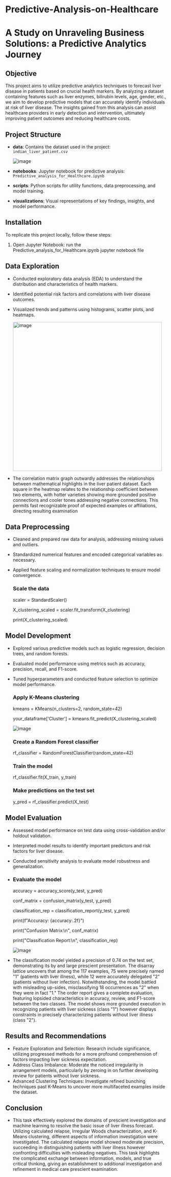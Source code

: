 # Predictive-Analysis-on-Healthcare

# A Study on Unraveling Business Solutions: a Predictive Analytics Journey

## Objective
This project aims to utilize predictive analytics techniques to forecast liver disease in patients based on crucial health markers. By analyzing a dataset containing features such as liver enzymes, bilirubin levels, age, gender, etc., we aim to develop predictive models that can accurately identify individuals at risk of liver disease. The insights gained from this analysis can assist healthcare providers in early detection and intervention, ultimately improving patient outcomes and reducing healthcare costs.

## Project Structure
- **data**: Contains the dataset used in the project: `indian_liver_patient.csv`
  
  ![image](https://github.com/Srikanth-343/Predictive-Analysis-on-Healthcare/assets/57741770/d7fa7f1a-115e-470c-82c5-a96ea01f953f)

- **notebooks**: Jupyter notebook for predictive analysis: `Predictive_analysis_for_Healthcare.ipynb`
- **scripts**: Python scripts for utility functions, data preprocessing, and model training.
- **visualizations**: Visual representations of key findings, insights, and model performance.

## Installation
To replicate this project locally, follow these steps:

1. Open Jupyter Notebook: run the Predictive_analysis_for_Healthcare.ipynb jupyter notebook file

## Data Exploration
- Conducted exploratory data analysis (EDA) to understand the distribution and characteristics of health markers.
- Identified potential risk factors and correlations with liver disease outcomes.
- Visualized trends and patterns using histograms, scatter plots, and heatmaps.

  <img width="466" alt="image" src="https://github.com/Srikanth-343/Predictive-Analysis-on-Healthcare/assets/57741770/1d8ebc53-d867-43ad-9c5e-400c629054ae">

- The correlation matrix graph outwardly addresses the relationships between mathematical highlights in the liver patient dataset. Each square in the heatmap relates to the 
  relationship coefficient between two elements, with hotter varieties showing more grounded positive connections and cooler tones addressing negative connections. This 
  permits fast recognizable proof of expected examples or affiliations, directing resulting examination

## Data Preprocessing
- Cleaned and prepared raw data for analysis, addressing missing values and outliers.
- Standardized numerical features and encoded categorical variables as necessary.
- Applied feature scaling and normalization techniques to ensure model convergence.

  ### Scale the data
  scaler = StandardScaler()
  
  X_clustering_scaled = scaler.fit_transform(X_clustering)
  
  print(X_clustering_scaled)

## Model Development
- Explored various predictive models such as logistic regression, decision trees, and random forests.
- Evaluated model performance using metrics such as accuracy, precision, recall, and F1-score.
- Tuned hyperparameters and conducted feature selection to optimize model performance.

  ### Apply K-Means clustering
  kmeans = KMeans(n_clusters=2, random_state=42)
  
  your_dataframe['Cluster'] = kmeans.fit_predict(X_clustering_scaled)

  ![image](https://github.com/Srikanth-343/Predictive-Analysis-on-Healthcare/assets/57741770/fd8d613a-6ba8-47cf-8dfb-8ef8596f609a)

  
  ### Create a Random Forest classifier
  rf_classifier = RandomForestClassifier(random_state=42)
  ### Train the model
  rf_classifier.fit(X_train, y_train)
  
  ### Make predictions on the test set
  y_pred = rf_classifier.predict(X_test)


## Model Evaluation
- Assessed model performance on test data using cross-validation and/or holdout validation.
- Interpreted model results to identify important predictors and risk factors for liver disease.
- Conducted sensitivity analysis to evaluate model robustness and generalization.
- ### Evaluate the model
  accuracy = accuracy_score(y_test, y_pred)
  
  conf_matrix = confusion_matrix(y_test, y_pred)
  
  classification_rep = classification_report(y_test, y_pred)

  print(f"Accuracy: {accuracy:.2f}")
  
  print("Confusion Matrix:\n", conf_matrix)
  
  print("Classification Report:\n", classification_rep)

  ![image](https://github.com/Srikanth-343/Predictive-Analysis-on-Healthcare/assets/57741770/57b02c5e-0644-4148-a8dd-5720974cb67d)

- The classification model yielded a precision of 0.74 on the test set, demonstrating its by and large prescient presentation. The disarray lattice uncovers that among the 117 examples, 75 were precisely named "1" (patients with liver illness), while 12 were accurately delegated "2" (patients without liver infection). Notwithstanding, the model battled with misleading up-sides, misclassifying 18 occurrences as "2" when they were in fact "1." The order report gives a complete evaluation, featuring lopsided characteristics in accuracy, review, and F1-score between the two classes. The model shows more grounded execution in recognizing patients with liver sickness (class "1") however displays constraints in precisely characterizing patients without liver illness (class "2").

  
## Results and Recommendations

- Feature Exploration and Selection: Research include significance, utilizing progressed methods for a more profound comprehension of factors impacting liver sickness 
  expectation.
- Address Class Imbalance: Moderate the noticed irregularity in arrangement models, particularly by zeroing in on further developing review for patients without liver 
  sickness.
- Advanced Clustering Techniques: Investigate refined bunching techniques past K-Means to uncover more multifaceted examples inside the dataset.

## Conclusion
- This task effectively explored the domains of prescient investigation and machine learning to resolve the basic issue of liver illness forecast. Utilizing calculated relapse, Irregular Woods characterization, and K-Means clustering, different aspects of information investigation were investigated. The calculated relapse model showed moderate precision, succeeding in distinguishing patients with liver illness however confronting difficulties with misleading negatives. This task highlights the complicated exchange between information, models, and true critical thinking, giving an establishment to additional investigation and refinement in medical care prescient examination.


